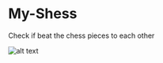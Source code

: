 # My-Shess
Check if beat the chess pieces to each other

![alt text](file:///C:/Users/Artem/Desktop/1.png)
